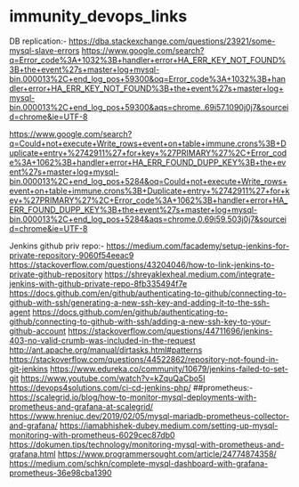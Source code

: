 # immunity_devops_links
DB replication:-
https://dba.stackexchange.com/questions/23921/some-mysql-slave-errors
https://www.google.com/search?q=Error_code%3A+1032%3B+handler+error+HA_ERR_KEY_NOT_FOUND%3B+the+event%27s+master+log+mysql-bin.000013%2C+end_log_pos+59300&oq=Error_code%3A+1032%3B+handler+error+HA_ERR_KEY_NOT_FOUND%3B+the+event%27s+master+log+mysql-bin.000013%2C+end_log_pos+59300&aqs=chrome..69i57.1090j0j7&sourceid=chrome&ie=UTF-8

https://www.google.com/search?q=Could+not+execute+Write_rows+event+on+table+immune.crons%3B+Duplicate+entry+%2742911%27+for+key+%27PRIMARY%27%2C+Error_code%3A+1062%3B+handler+error+HA_ERR_FOUND_DUPP_KEY%3B+the+event%27s+master+log+mysql-bin.000013%2C+end_log_pos+5284&oq=Could+not+execute+Write_rows+event+on+table+immune.crons%3B+Duplicate+entry+%2742911%27+for+key+%27PRIMARY%27%2C+Error_code%3A+1062%3B+handler+error+HA_ERR_FOUND_DUPP_KEY%3B+the+event%27s+master+log+mysql-bin.000013%2C+end_log_pos+5284&aqs=chrome.0.69i59.503j0j7&sourceid=chrome&ie=UTF-8

Jenkins github priv repo:-
https://medium.com/facademy/setup-jenkins-for-private-repository-9060f54eeac9
https://stackoverflow.com/questions/43204046/how-to-link-jenkins-to-private-github-repository
https://shreyaklexheal.medium.com/integrate-jenkins-with-github-private-repo-8fb335494f7e
https://docs.github.com/en/github/authenticating-to-github/connecting-to-github-with-ssh/generating-a-new-ssh-key-and-adding-it-to-the-ssh-agent
https://docs.github.com/en/github/authenticating-to-github/connecting-to-github-with-ssh/adding-a-new-ssh-key-to-your-github-account
https://stackoverflow.com/questions/44711696/jenkins-403-no-valid-crumb-was-included-in-the-request
http://ant.apache.org/manual/dirtasks.html#patterns
https://stackoverflow.com/questions/44522862/repository-not-found-in-git-jenkins
https://www.edureka.co/community/10679/jenkins-failed-to-set-git
https://www.youtube.com/watch?v=kZquQaCbo5I
https://devops4solutions.com/ci-cd-jenkins-php/
##prometheus:-
https://scalegrid.io/blog/how-to-monitor-mysql-deployments-with-prometheus-and-grafana-at-scalegrid/
https://www.hreniuc.dev/2019/02/05/mysql-mariadb-prometheus-collector-and-grafana/
https://iamabhishek-dubey.medium.com/setting-up-mysql-monitoring-with-prometheus-6029cec87db0
https://dokumen.tips/technology/monitoring-mysql-with-prometheus-and-grafana.html
https://www.programmersought.com/article/24774874358/
https://medium.com/schkn/complete-mysql-dashboard-with-grafana-prometheus-36e98cba1390
